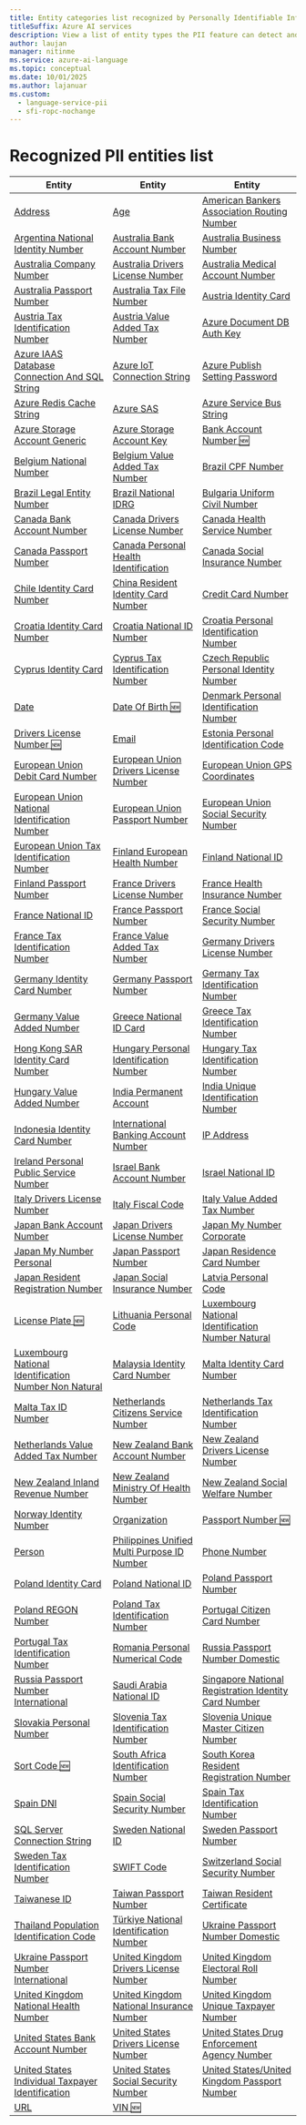 ```yaml
---
title: Entity categories list recognized by Personally Identifiable Information (PII) detection in Azure AI Language
titleSuffix: Azure AI services
description: View a list of entity types the PII feature can detect and identify within unstructured text.
author: laujan
manager: nitinme
ms.service: azure-ai-language
ms.topic: conceptual
ms.date: 10/01/2025
ms.author: lajanuar
ms.custom:
  - language-service-pii
  - sfi-ropc-nochange
---
```


# Recognized PII entities list

| Entity | Entity | Entity|
|--|--|--|
|[Address](entity-categories.md#type-address)| [Age](entity-categories.md#type-age) | [American Bankers Association Routing Number](entity-categories.md#type-american-bankers-association-routing-number) |
| [Argentina National Identity Number](entity-categories.md#type-argentina-national-identity-number) | [Australia Bank Account Number](entity-categories.md#type-australia-bank-account-number) | [Australia Business Number](entity-categories.md#type-australia-business-number) |
| [Australia Company Number](entity-categories.md#type-australia-company-number) | [Australia Drivers License Number](entity-categories.md#type-australia-drivers-license-number) | [Australia Medical Account Number](entity-categories.md#type-australia-medical-account-number) |
| [Australia Passport Number](entity-categories.md#type-australia-passport-number) | [Australia Tax File Number](entity-categories.md#type-australia-tax-file-number) | [Austria Identity Card](entity-categories.md#type-austria-identity-card) |
| [Austria Tax Identification Number](entity-categories.md#type-austria-tax-identification-number) | [Austria Value Added Tax Number](entity-categories.md#type-austria-value-added-tax-number) | [Azure Document DB Auth Key](entity-categories.md#type-azure-document-db-auth-key) |
| [Azure IAAS Database Connection And SQL String](entity-categories.md#type-azure-iaas-database-connection-and-sql-string) | [Azure IoT Connection String](entity-categories.md#type-azure-iot-connection-string) | [Azure Publish Setting Password](entity-categories.md#type-azure-publish-setting-password) |
| [Azure Redis Cache String](entity-categories.md#type-azure-redis-cache-string) | [Azure SAS](entity-categories.md#type-azure-sas) | [Azure Service Bus String](entity-categories.md#type-azure-service-bus-string) |
| [Azure Storage Account Generic](entity-categories.md#type-azure-storage-account-generic) | [Azure Storage Account Key](entity-categories.md#type-azure-storage-account-key) | [Bank Account Number 🆕](entity-categories.md#type-bank-account-number-preview) |
| [Belgium National Number](entity-categories.md#type-belgium-national-number) | [Belgium Value Added Tax Number](entity-categories.md#type-belgium-value-added-tax-number) | [Brazil CPF Number](entity-categories.md#type-brazil-cpf-number) |
| [Brazil Legal Entity Number](entity-categories.md#type-brazil-legal-entity-number) | [Brazil National IDRG](entity-categories.md#type-brazil-national-idrg) | [Bulgaria Uniform Civil Number](entity-categories.md#type-bulgaria-uniform-civil-number) |
| [Canada Bank Account Number](entity-categories.md#type-canada-bank-account-number) | [Canada Drivers License Number](entity-categories.md#type-canada-drivers-license-number) | [Canada Health Service Number](entity-categories.md#type-canada-health-service-number) |
| [Canada Passport Number](entity-categories.md#type-canada-passport-number) | [Canada Personal Health Identification](entity-categories.md#type-canada-personal-health-identification) | [Canada Social Insurance Number](entity-categories.md#type-canada-social-insurance-number) |
| [Chile Identity Card Number](entity-categories.md#type-chile-identity-card-number) | [China Resident Identity Card Number](entity-categories.md#type-china-resident-identity-card-number) | [Credit Card Number](entity-categories.md#type-credit-card-number) |
| [Croatia Identity Card Number](entity-categories.md#type-croatia-identity-card-number) | [Croatia National ID Number](entity-categories.md#type-croatia-national-id-number) | [Croatia Personal Identification Number](entity-categories.md#type-croatia-personal-identification-number) |
| [Cyprus Identity Card](entity-categories.md#type-cyprus-identity-card) | [Cyprus Tax Identification Number](entity-categories.md#type-cyprus-tax-identification-number) | [Czech Republic Personal Identity Number](entity-categories.md#type-czech-republic-personal-identity-number) |
| [Date](entity-categories.md#type-date) | [Date Of Birth 🆕](entity-categories.md#type-date-of-birth-preview) | [Denmark Personal Identification Number](entity-categories.md#type-denmark-personal-identification-number) |
| [Drivers License Number 🆕](entity-categories.md#type-drivers-license-number-preview) | [Email](entity-categories.md#type-email) | [Estonia Personal Identification Code](entity-categories.md#type-estonia-personal-identification-code) |
| [European Union Debit Card Number](entity-categories.md#type-european-union-debit-card-number) | [European Union Drivers License Number](entity-categories.md#type-european-union-drivers-license-number) | [European Union GPS Coordinates](entity-categories.md#type-european-union-gps-coordinates) |
| [European Union National Identification Number](entity-categories.md#type-european-union-national-identification-number) | [European Union Passport Number](entity-categories.md#type-european-union-passport-number) | [European Union Social Security Number](entity-categories.md#type-european-union-social-security-number) |
| [European Union Tax Identification Number](entity-categories.md#type-european-union-tax-identification-number) | [Finland European Health Number](entity-categories.md#type-finland-european-health-number) | [Finland National ID](entity-categories.md#type-finland-national-id) |
| [Finland Passport Number](entity-categories.md#type-finland-passport-number) | [France Drivers License Number](entity-categories.md#type-france-drivers-license-number) | [France Health Insurance Number](entity-categories.md#type-france-health-insurance-number) |
| [France National ID](entity-categories.md#type-france-national-id) | [France Passport Number](entity-categories.md#type-france-passport-number) | [France Social Security Number](entity-categories.md#type-france-social-security-number) |
| [France Tax Identification Number](entity-categories.md#type-france-tax-identification-number) | [France Value Added Tax Number](entity-categories.md#type-france-value-added-tax-number) | [Germany Drivers License Number](entity-categories.md#type-germany-drivers-license-number) |
| [Germany Identity Card Number](entity-categories.md#type-germany-identity-card-number) | [Germany Passport Number](entity-categories.md#type-germany-passport-number) | [Germany Tax Identification Number](entity-categories.md#type-germany-tax-identification-number) |
| [Germany Value Added Number](entity-categories.md#type-germany-value-added-number) | [Greece National ID Card](entity-categories.md#type-greece-national-id-card) | [Greece Tax Identification Number](entity-categories.md#type-greece-tax-identification-number) |
| [Hong Kong SAR Identity Card Number](entity-categories.md#type-hong-kong-sar-identity-card-number) | [Hungary Personal Identification Number](entity-categories.md#type-hungary-personal-identification-number) | [Hungary Tax Identification Number](entity-categories.md#type-hungary-tax-identification-number) |
| [Hungary Value Added Number](entity-categories.md#type-hungary-value-added-number) | [India Permanent Account](entity-categories.md#type-india-permanent-account) | [India Unique Identification Number](entity-categories.md#type-india-unique-identification-number) |
| [Indonesia Identity Card Number](entity-categories.md#type-indonesia-identity-card-number) | [International Banking Account Number](entity-categories.md#type-international-banking-account-number) | [IP Address](entity-categories.md#type-ip-address) |
| [Ireland Personal Public Service Number](entity-categories.md#type-ireland-personal-public-service-number) | [Israel Bank Account Number](entity-categories.md#type-israel-bank-account-number) | [Israel National ID](entity-categories.md#type-israel-national-id) |
| [Italy Drivers License Number](entity-categories.md#type-italy-drivers-license-number) | [Italy Fiscal Code](entity-categories.md#type-italy-fiscal-code) | [Italy Value Added Tax Number](entity-categories.md#type-italy-value-added-tax-number) |
| [Japan Bank Account Number](entity-categories.md#type-japan-bank-account-number) | [Japan Drivers License Number](entity-categories.md#type-japan-drivers-license-number) | [Japan My Number Corporate](entity-categories.md#type-japan-my-number-corporate) |
| [Japan My Number Personal](entity-categories.md#type-japan-my-number-personal) | [Japan Passport Number](entity-categories.md#type-japan-passport-number) | [Japan Residence Card Number](entity-categories.md#type-japan-residence-card-number) |
| [Japan Resident Registration Number](entity-categories.md#type-japan-resident-registration-number) | [Japan Social Insurance Number](entity-categories.md#type-japan-social-insurance-number) | [Latvia Personal Code](entity-categories.md#type-latvia-personal-code) |
| [License Plate 🆕](entity-categories.md#type-license-plate-preview) | [Lithuania Personal Code](entity-categories.md#type-lithuania-personal-code) | [Luxembourg National Identification Number Natural](entity-categories.md#type-luxembourg-national-identification-number-natural) |
| [Luxembourg National Identification Number Non Natural](entity-categories.md#type-luxembourg-national-identification-number-non-natural) | [Malaysia Identity Card Number](entity-categories.md#type-malaysia-identity-card-number) | [Malta Identity Card Number](entity-categories.md#type-malta-identity-card-number) |
| [Malta Tax ID Number](entity-categories.md#type-malta-tax-id-number) | [Netherlands Citizens Service Number](entity-categories.md#type-netherlands-citizens-service-number) | [Netherlands Tax Identification Number](entity-categories.md#type-netherlands-tax-identification-number) |
| [Netherlands Value Added Tax Number](entity-categories.md#type-netherlands-value-added-tax-number) | [New Zealand Bank Account Number](entity-categories.md#type-new-zealand-bank-account-number) | [New Zealand Drivers License Number](entity-categories.md#type-new-zealand-drivers-license-number) |
| [New Zealand Inland Revenue Number](entity-categories.md#type-new-zealand-inland-revenue-number) | [New Zealand Ministry Of Health Number](entity-categories.md#type-new-zealand-ministry-of-health-number) | [New Zealand Social Welfare Number](entity-categories.md#type-new-zealand-social-welfare-number) |
| [Norway Identity Number](entity-categories.md#type-norway-identity-number) | [Organization](entity-categories.md#type-organization) | [Passport Number 🆕](entity-categories.md#type-passport-number-preview) |
| [Person](entity-categories.md#type-person) | [Philippines Unified Multi Purpose ID Number](entity-categories.md#type-philippines-unified-multi-purpose-id-number) | [Phone Number](entity-categories.md#type-phone-number) |
| [Poland Identity Card](entity-categories.md#type-poland-identity-card) | [Poland National ID](entity-categories.md#type-poland-national-id) | [Poland Passport Number](entity-categories.md#type-poland-passport-number) |
| [Poland REGON Number](entity-categories.md#type-poland-regon-number) | [Poland Tax Identification Number](entity-categories.md#type-poland-tax-identification-number) | [Portugal Citizen Card Number](entity-categories.md#type-portugal-citizen-card-number) |
| [Portugal Tax Identification Number](entity-categories.md#type-portugal-tax-identification-number) | [Romania Personal Numerical Code](entity-categories.md#type-romania-personal-numerical-code) | [Russia Passport Number Domestic](entity-categories.md#type-russia-passport-number-domestic) |
| [Russia Passport Number International](entity-categories.md#type-russia-passport-number-international) | [Saudi Arabia National ID](entity-categories.md#type-saudi-arabia-national-id) | [Singapore National Registration Identity Card Number](entity-categories.md#type-singapore-national-registration-identity-card-number) |
| [Slovakia Personal Number](entity-categories.md#type-slovakia-personal-number) | [Slovenia Tax Identification Number](entity-categories.md#type-slovenia-tax-identification-number) | [Slovenia Unique Master Citizen Number](entity-categories.md#type-slovenia-unique-master-citizen-number) |
| [Sort Code 🆕](entity-categories.md#type-sort-code-preview) | [South Africa Identification Number](entity-categories.md#type-south-africa-identification-number) | [South Korea Resident Registration Number](entity-categories.md#type-south-korea-resident-registration-number) |
| [Spain DNI](entity-categories.md#type-spain-dni) | [Spain Social Security Number](entity-categories.md#type-spain-social-security-number) | [Spain Tax Identification Number](entity-categories.md#type-spain-tax-identification-number) |
| [SQL Server Connection String](entity-categories.md#type-sql-server-connection-string) | [Sweden National ID](entity-categories.md#type-sweden-national-id) | [Sweden Passport Number](entity-categories.md#type-sweden-passport-number) |
| [Sweden Tax Identification Number](entity-categories.md#type-sweden-tax-identification-number) | [SWIFT Code](entity-categories.md#type-swift-code) | [Switzerland Social Security Number](entity-categories.md#type-switzerland-social-security-number) |
| [Taiwanese ID](entity-categories.md#type-taiwanese-id) | [Taiwan Passport Number](entity-categories.md#type-taiwan-passport-number) | [Taiwan Resident Certificate](entity-categories.md#type-taiwan-resident-certificate) |
| [Thailand Population Identification Code](entity-categories.md#type-thailand-population-identification-code) | [Türkiye National Identification Number](entity-categories.md#type-türkiye-national-identification-number) | [Ukraine Passport Number Domestic](entity-categories.md#type-ukraine-passport-number-domestic) |
| [Ukraine Passport Number International](entity-categories.md#type-ukraine-passport-number-international) | [United Kingdom Drivers License Number](entity-categories.md#type-united-kingdom-drivers-license-number) | [United Kingdom Electoral Roll Number](entity-categories.md#type-united-kingdom-electoral-roll-number) |
| [United Kingdom National Health Number](entity-categories.md#type-united-kingdom-national-health-number) | [United Kingdom National Insurance Number](entity-categories.md#type-united-kingdom-national-insurance-number) | [United Kingdom Unique Taxpayer Number](entity-categories.md#type-united-kingdom-unique-taxpayer-number) |
| [United States Bank Account Number](entity-categories.md#type-united-states-bank-account-number) | [United States Drivers License Number](entity-categories.md#type-united-states-drivers-license-number) | [United States Drug Enforcement Agency Number](entity-categories.md#type-united-states-drug-enforcement-agency-number) |
| [United States Individual Taxpayer Identification](entity-categories.md#type-united-states-individual-taxpayer-identification) | [United States Social Security Number](entity-categories.md#type-united-states-social-security-number) | [United States/United Kingdom Passport Number](entity-categories.md#type-united-statesunited-kingdom-passport-number) |
| [URL](entity-categories.md#type-url) | [VIN 🆕](entity-categories.md#type-vin-preview) |
